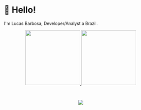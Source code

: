 # 👋 Hello!

I'm Lucas Barbosa, Developer/Analyst a Brazil. 

<div align="center">
  <a href="https://github.com/lucasbars">
  <img height="180em" src="https://github-readme-stats.vercel.app/api?username=lucasbars&show_icons=true&theme=dracula&include_all_commits=true&count_private=true"/>
  <img height="180em" src="https://github-readme-stats.vercel.app/api/top-langs/?username=lucasbars&layout=compact&langs_count=7&theme=dracula"/>
</div>

##

<div align="center"><br>
  <img src="https://skillicons.dev/icons?i=html,css,bootstrap,vscode,github,git,figma,react,typescript,javascript,php,flutter,docker,mongodb,mysql,postgres,yarn,nodejs" />
</div>